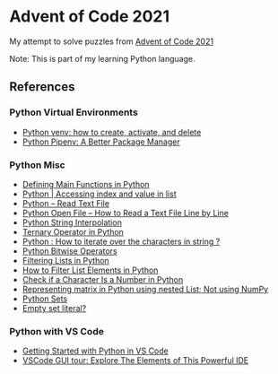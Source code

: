 # Advent of Code 2021

My attempt to solve puzzles from [Advent of Code 2021](https://adventofcode.com/2021/)

Note: This is part of my learning Python language.

## References

### Python Virtual Environments
- [Python venv: how to create, activate, and delete](https://python.land/virtual-environments/virtualenv)
- [Python Pipenv: A Better Package Manager](https://python.land/virtual-environments/pipenv)

### Python Misc 
- [Defining Main Functions in Python](https://realpython.com/python-main-function/)
- [Python | Accessing index and value in list](https://www.geeksforgeeks.org/python-accessing-index-and-value-in-list/)
- [Python – Read Text File](https://pythonexamples.org/python-read-text-file/)
- [Python Open File – How to Read a Text File Line by Line](https://www.freecodecamp.org/news/python-open-file-how-to-read-a-text-file-line-by-line/)
- [Python String Interpolation](https://www.geeksforgeeks.org/python-string-interpolation/)
- [Ternary Operator in Python](https://www.geeksforgeeks.org/ternary-operator-in-python/)
- [Python : How to iterate over the characters in string ?](https://thispointer.com/python-how-to-iterate-over-the-characters-in-string/)
- [Python Bitwise Operators](https://www.geeksforgeeks.org/python-bitwise-operators)
- [Filtering Lists in Python](https://towardsdatascience.com/filtering-lists-in-python-a3387c7b6b5e)
- [How to Filter List Elements in Python](https://www.pythontutorial.net/python-basics/python-filter-list/)
- [Check if a Character Is a Number in Python](https://www.delftstack.com/howto/python/python-check-if-character-is-number/)
- [Representing matrix in Python using nested List; Not using NumPy](https://stackoverflow.com/a/28019848/5256015)
- [Python Sets](https://www.programiz.com/python-programming/set)
- [Empty set literal?](https://stackoverflow.com/questions/6130374/empty-set-literal)

### Python with VS Code
- [Getting Started with Python in VS Code](https://code.visualstudio.com/docs/python/python-tutorial)
- [VSCode GUI tour: Explore The Elements of This Powerful IDE](https://python.land/creating-python-programs/vscode-gui-tour)

